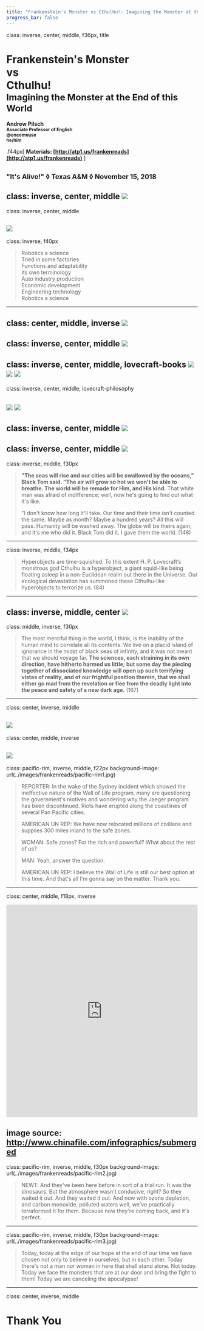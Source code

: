 ```yaml
---
title: "Frankenstein's Monster vs Cthulhu!: Imagining the Monster at the End of this World"
progress_bar: false
---
```

class: inverse, center, middle, f36px, title

# Frankenstein's Monster <br>vs<br> Cthulhu!<br> <small>Imagining the Monster at the End of this World</small>

**Andrew Pilsch**  
**<small>Associate Professor of English</small>**  
**<small><span class="twitter_badge">@oncomouse</span></small>**  
**<small>he/him</small>**

.f44px[
**Materials: [http://atp1.us/frankenreads](http://atp1.us/frankenreads)**
]

**<small>"It's Alive!" ◊ Texas A&M ◊ November 15, 2018</small>**
---
class: inverse, center, middle
![](../images/frankenreads/science-poster.jpg)
---
class: inverse, center, middle

![](../images/frankenreads/omd.jpg)
---
class: inverse, f40px

> Robotics a science  
> Tried in some factories  
> Functions and adaptability  
> Its own terminology  
> Auto industry production  
> Economic development  
> Engineering technology  
> Robotics a science  

---
class: center, middle, inverse
![](../images/frankenreads/cthulhu.png)
---
class: inverse, center, middle
![](../images/frankenreads/stranger-things.jpg)
---
class: inverse, center, middle, lovecraft-books
![](../images/frankenreads/vellitt-boe.jpg)
![](../images/frankenreads/winter-tide.jpeg)
![](../images/frankenreads/night-ocean.jpg)
---
class: inverse, center, middle, lovecraft-philosophy

![](../images/frankenreads/weird-realism.jpg)
![](../images/frankenreads/age-of-lovecraft.jpg)
---
class: inverse, center, middle
![](../images/frankenreads/haraway.jpg)
---
class: inverse, center, middle
![](../images/frankenreads/black-tom.jpg)
---
class: inverse, middle, f30px

> **"The seas will rise and our cities will be swallowed by the oceans," Black Tom said. "The air will grow so hot we won't be able to breathe. The world will be remade for Him, and His kind.** That white man was afraid of indifference; well, now he's going to find out what it's like.
>
> "I don't know how long it'll take. Our time and their time isn't counted the same. Maybe as month? Maybe a hundred years? All this will pass. Humanity will be washed away. The globe will be theirs again, and it's me who did it. Black Tom did it. I gave them the world. (148)
---
class: inverse, middle, f34px

> Hyperobjects are time-squished. To this extent H. P. Lovecraft’s monstrous god Cthulhu is a hyperobject, a giant squid-like being floating asleep in a non-Euclidean realm out there in the Universe. Our ecological devastation has summoned these Cthulhu-like hyperobjects to terrorize us. (84)
---
class: inverse, middle, center
![](../images/frankenreads/vast-machine.jpg)
---
class: middle, inverse, f30px

> The most merciful thing in the world, I think, is the inability of the human mind to correlate all its contents. We live on a placid island of ignorance in the midst of black seas of infinity, and it was not meant that we should voyage far. **The sciences, each straining in its own direction, have hitherto harmed us little; but some day the piecing together of dissociated knowledge will open up such terrifying vistas of reality, and of our frightful position therein, that we shall either go mad from the revelation or flee from the deadly light into the peace and safety of a new dark age.** (167)
---
class: center, inverse, middle

![](../images/frankenreads/after-future.jpg)
---
class: center, middle, inverse

![](../images/frankenreads/pacific-rim.jpg)
---
class: pacific-rim, inverse, middle, f22px
background-image: url(../images/frankenreads/pacific-rim1.jpg)

> REPORTER: In the wake of the Sydney incident which showed the ineffective nature of the Wall of Life program, many are questioning the government's motives and wondering why the Jaeger program has been discontinued. Riots have erupted along the coastlines of several Pan Pacific cities.
>
> AMERICAN UN REP: We have now relocated millions of civilians and supplies 300 miles inland to the safe zones.
>
> WOMAN: Safe zones? For the rich and powerful? What about the rest of us?
>
> MAN: Yeah, answer the question.
>
> AMERICAN UN REP: I believe the Wall of Life is still our best option at this time. And that's all I'm gonna say on the matter. Thank you.

---
class: center, middle, f18px, inverse

<iframe frameborder="0" class="juxtapose" width="100%" height="560" src="https://cdn.knightlab.com/libs/juxtapose/latest/embed/index.html?uid=30494b3c-ddeb-11e8-9dba-0edaf8f81e27"></iframe>

image source: http://www.chinafile.com/infographics/submerged
---
class: pacific-rim, inverse, middle, f30px
background-image: url(../images/frankenreads/pacific-rim2.jpg)

> NEWT: And they've been here before in sort of a trial run. It was the dinosaurs. But the atmosphere wasn't conducive, right? So they waited it out. And they waited it out. And now with ozone depletion, and carbon monoxide, polluted waters well, we've practically terraformed it for them. Because now they're coming back, and it's perfect.

---
class: pacific-rim, inverse, middle, f30px
background-image: url(../images/frankenreads/pacific-rim3.jpg)


> Today, today at the edge of our hope at the end of our time we have chosen not only to believe in ourselves, but in each other. Today there's not a man nor woman in here that shall stand alone. Not today. Today we face the monsters that are at our door and bring the fight to them! Today we are canceling the apocalypse!
---
class: center, inverse, middle

# Thank You
